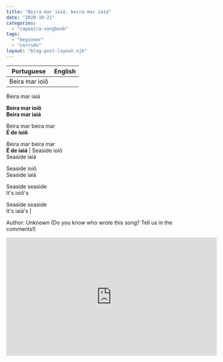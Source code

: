 ```yaml
---
title: "Beira mar ioiô, beira mar iaiá"
date: "2020-10-21"
categories: 
  - "capoeira-songbook"
tags: 
  - "beginner"
  - "corrido"
layout: "blog-post-layout.njk"
---
```


| Portuguese | English |
| --- | --- |
| Beira mar ioiô  
Beira mar iaiá  
  
**Beira mar ioiô  
Beira mar iaiá**  
  
Beira mar beira mar  
**É de ioiô**  
  
Beira mar beira mar  
**É de iaiá** | Seaside ioiô  
Seaside iaiá  
  
Seaside ioiô  
Seaside iaiá  
  
Seaside seaside  
It's ioiô's  
  
Seaside seaside  
It's iaiá's |

<figcaption>

Author: Unknown (Do you know who wrote this song? Tell us in the comments!)

</figcaption>

<iframe width="560" height="315" src="https://www.youtube.com/embed/KOK5M0V0zo0" title="YouTube video player" frameborder="0" allow="accelerometer; autoplay; clipboard-write; encrypted-media; gyroscope; picture-in-picture" allowfullscreen></iframe>
